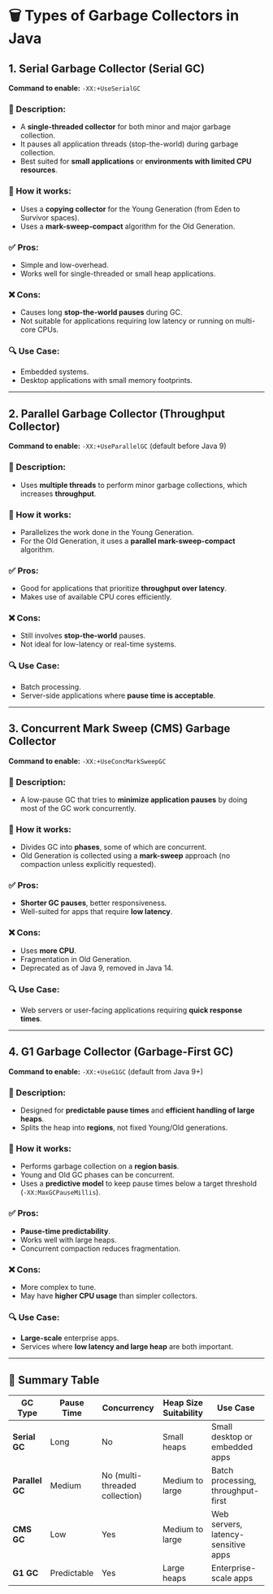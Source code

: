 
# 🗑️ Types of Garbage Collectors in Java

## 1. Serial Garbage Collector (Serial GC)
**Command to enable:** `-XX:+UseSerialGC`

### 📌 Description:
- A **single-threaded collector** for both minor and major garbage collection.
- It pauses all application threads (stop-the-world) during garbage collection.
- Best suited for **small applications** or **environments with limited CPU resources**.

### 🔧 How it works:
- Uses a **copying collector** for the Young Generation (from Eden to Survivor spaces).
- Uses a **mark-sweep-compact** algorithm for the Old Generation.

### ✅ Pros:
- Simple and low-overhead.
- Works well for single-threaded or small heap applications.

### ❌ Cons:
- Causes long **stop-the-world pauses** during GC.
- Not suitable for applications requiring low latency or running on multi-core CPUs.

### 🔍 Use Case:
- Embedded systems.
- Desktop applications with small memory footprints.

---

## 2. Parallel Garbage Collector (Throughput Collector)
**Command to enable:** `-XX:+UseParallelGC` (default before Java 9)

### 📌 Description:
- Uses **multiple threads** to perform minor garbage collections, which increases **throughput**.

### 🔧 How it works:
- Parallelizes the work done in the Young Generation.
- For the Old Generation, it uses a **parallel mark-sweep-compact** algorithm.

### ✅ Pros:
- Good for applications that prioritize **throughput over latency**.
- Makes use of available CPU cores efficiently.

### ❌ Cons:
- Still involves **stop-the-world** pauses.
- Not ideal for low-latency or real-time systems.

### 🔍 Use Case:
- Batch processing.
- Server-side applications where **pause time is acceptable**.

---

## 3. Concurrent Mark Sweep (CMS) Garbage Collector
**Command to enable:** `-XX:+UseConcMarkSweepGC`

### 📌 Description:
- A low-pause GC that tries to **minimize application pauses** by doing most of the GC work concurrently.

### 🔧 How it works:
- Divides GC into **phases**, some of which are concurrent.
- Old Generation is collected using a **mark-sweep** approach (no compaction unless explicitly requested).

### ✅ Pros:
- **Shorter GC pauses**, better responsiveness.
- Well-suited for apps that require **low latency**.

### ❌ Cons:
- Uses **more CPU**.
- Fragmentation in Old Generation.
- Deprecated as of Java 9, removed in Java 14.

### 🔍 Use Case:
- Web servers or user-facing applications requiring **quick response times**.

---

## 4. G1 Garbage Collector (Garbage-First GC)
**Command to enable:** `-XX:+UseG1GC` (default from Java 9+)

### 📌 Description:
- Designed for **predictable pause times** and **efficient handling of large heaps**.
- Splits the heap into **regions**, not fixed Young/Old generations.

### 🔧 How it works:
- Performs garbage collection on a **region basis**.
- Young and Old GC phases can be concurrent.
- Uses a **predictive model** to keep pause times below a target threshold (`-XX:MaxGCPauseMillis`).

### ✅ Pros:
- **Pause-time predictability**.
- Works well with large heaps.
- Concurrent compaction reduces fragmentation.

### ❌ Cons:
- More complex to tune.
- May have **higher CPU usage** than simpler collectors.

### 🔍 Use Case:
- **Large-scale** enterprise apps.
- Services where **low latency and large heap** are both important.

---

## 🧠 Summary Table

| GC Type         | Pause Time     | Concurrency | Heap Size Suitability | Use Case                          |
|------------------|----------------|-------------|------------------------|-----------------------------------|
| **Serial GC**    | Long           | No          | Small heaps            | Small desktop or embedded apps   |
| **Parallel GC**  | Medium         | No (multi-threaded collection) | Medium to large     | Batch processing, throughput-first |
| **CMS GC**       | Low            | Yes         | Medium to large        | Web servers, latency-sensitive apps |
| **G1 GC**        | Predictable    | Yes         | Large heaps            | Enterprise-scale apps             |
